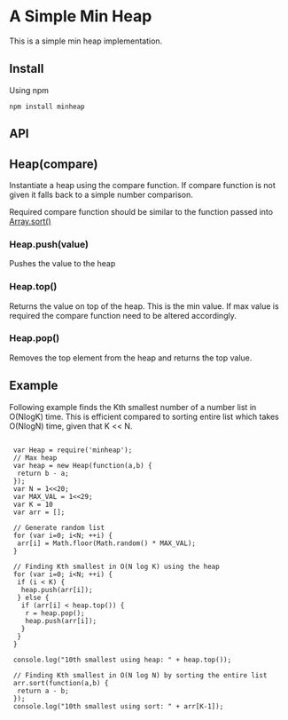# A Simple Min Heap

This is a simple min heap implementation.

## Install

Using npm

```
npm install minheap
```

## API

## Heap(compare)
Instantiate a heap using the compare function. If compare function is not
given it falls back to a simple number comparison.

Required compare function should be similar to the function passed into [Array.sort()](https://developer.mozilla.org/en-US/docs/Web/JavaScript/Reference/Global_Objects/Array/sort)

### Heap.push(value)

Pushes the value to the heap

### Heap.top()

Returns the value on top of the heap. This is the min value. If max value is
required the compare function need to be altered accordingly.

### Heap.pop()

Removes the top element from the heap and returns the top value.

## Example

Following example finds the Kth smallest number of a number list in
O(NlogK) time. This is efficient compared to sorting entire
list which takes O(NlogN) time, given that K << N.

```

 var Heap = require('minheap');
 // Max heap
 var heap = new Heap(function(a,b) {
  return b - a;
 });
 var N = 1<<20;
 var MAX_VAL = 1<<29;
 var K = 10
 var arr = [];

 // Generate random list
 for (var i=0; i<N; ++i) {
  arr[i] = Math.floor(Math.random() * MAX_VAL);
 }

 // Finding Kth smallest in O(N log K) using the heap
 for (var i=0; i<N; ++i) {
  if (i < K) {
   heap.push(arr[i]);
  } else {
   if (arr[i] < heap.top()) {
    r = heap.pop();
    heap.push(arr[i]);
   }
  }
 }

 console.log("10th smallest using heap: " + heap.top());

 // Finding Kth smallest in O(N log N) by sorting the entire list
 arr.sort(function(a,b) {
  return a - b;
 });
 console.log("10th smallest using sort: " + arr[K-1]);

```
